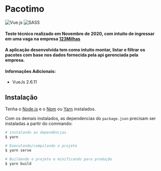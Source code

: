 # Pacotimo

![Vue.js](https://img.shields.io/badge/vuejs-%2335495e.svg?style=for-the-badge&logo=vuedotjs&logoColor=%234FC08D)
![SASS](https://img.shields.io/badge/SASS-hotpink.svg?style=for-the-badge&logo=SASS&logoColor=white)

#### Teste técnico realizado em Novembro de 2020, com intuito de ingressar em uma vaga na empresa [123Milhas](https://123milhas.com/)
#### A aplicação desenvolvida tem como intuito montar, listar e filtrar os pacotes com base nos dados fornecida pela api gerenciada pela empresa.

#### Informações Adicionais:
- VueJs 2.6.11

## Instalação

Tenha o [Node.js](https://nodejs.org/en/) e o [Npm](https://www.npmjs.com/) ou [Yarn](https://yarnpkg.com/) instalados.

Com os demais instalados, as dependencias do `package.json` precisam ser instaladas a partir do commando:

``` bash
# instalando as dependências
$ yarn

# Executando/compilando o projeto
$ yarn serve

# Buildando o projeto e minificando para produção
$ yarn build
````
